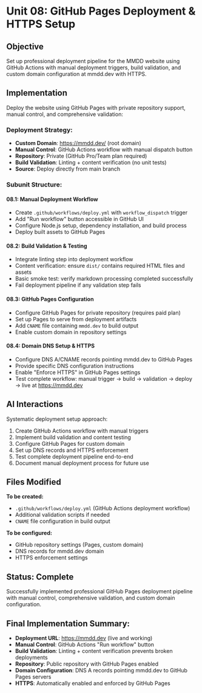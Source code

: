 # Unit 08: GitHub Pages Deployment & HTTPS Setup

## Objective
Set up professional deployment pipeline for the MMDD website using GitHub Actions with manual deployment triggers, build validation, and custom domain configuration at mmdd.dev with HTTPS.

## Implementation
Deploy the website using GitHub Pages with private repository support, manual control, and comprehensive validation:

### Deployment Strategy:
- **Custom Domain**: https://mmdd.dev/ (root domain)
- **Manual Control**: GitHub Actions workflow with manual dispatch button
- **Repository**: Private (GitHub Pro/Team plan required)  
- **Build Validation**: Linting + content verification (no unit tests)
- **Source**: Deploy directly from main branch

### Subunit Structure:

#### 08.1: Manual Deployment Workflow
- Create `.github/workflows/deploy.yml` with `workflow_dispatch` trigger
- Add "Run workflow" button accessible in GitHub UI
- Configure Node.js setup, dependency installation, and build process
- Deploy built assets to GitHub Pages

#### 08.2: Build Validation & Testing
- Integrate linting step into deployment workflow
- Content verification: ensure `dist/` contains required HTML files and assets
- Basic smoke test: verify markdown processing completed successfully
- Fail deployment pipeline if any validation step fails

#### 08.3: GitHub Pages Configuration
- Configure GitHub Pages for private repository (requires paid plan)
- Set up Pages to serve from deployment artifacts
- Add `CNAME` file containing `mmdd.dev` to build output
- Enable custom domain in repository settings

#### 08.4: Domain DNS Setup & HTTPS
- Configure DNS A/CNAME records pointing mmdd.dev to GitHub Pages
- Provide specific DNS configuration instructions
- Enable "Enforce HTTPS" in GitHub Pages settings
- Test complete workflow: manual trigger → build → validation → deploy → live at https://mmdd.dev

## AI Interactions
Systematic deployment setup approach:
1. Create GitHub Actions workflow with manual triggers
2. Implement build validation and content testing
3. Configure GitHub Pages for custom domain
4. Set up DNS records and HTTPS enforcement
5. Test complete deployment pipeline end-to-end
6. Document manual deployment process for future use

## Files Modified
**To be created:**
- `.github/workflows/deploy.yml` (GitHub Actions deployment workflow)
- Additional validation scripts if needed
- `CNAME` file configuration in build output

**To be configured:**
- GitHub repository settings (Pages, custom domain)
- DNS records for mmdd.dev domain
- HTTPS enforcement settings

## Status: Complete
Successfully implemented professional GitHub Pages deployment pipeline with manual control, comprehensive validation, and custom domain configuration.

## Final Implementation Summary:
- **Deployment URL**: https://mmdd.dev (live and working)
- **Manual Control**: GitHub Actions "Run workflow" button 
- **Build Validation**: Linting + content verification prevents broken deployments
- **Repository**: Public repository with GitHub Pages enabled
- **Domain Configuration**: DNS A records pointing mmdd.dev to GitHub Pages servers
- **HTTPS**: Automatically enabled and enforced by GitHub Pages